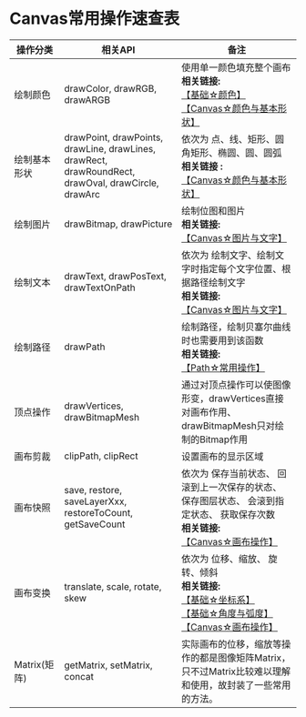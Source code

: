 # Canvas常用操作速查表

操作分类 | 相关API | 备注
---------|---------|--------------
绘制颜色 | drawColor, drawRGB, drawARGB | 使用单一颜色填充整个画布<br/> **相关链接:**<br/> [【基础☆颜色】](https://github.com/GcsSloop/AndroidNote/blob/master/CustomView/Base/%5B3%5DColor.md) <br/>[【Canvas☆颜色与基本形状】](https://github.com/GcsSloop/AndroidNote/blob/master/%E9%97%AE%E9%A2%98/Canvas/Canvas(1).md)
绘制基本形状 | drawPoint, drawPoints, drawLine, drawLines, drawRect, drawRoundRect, drawOval, drawCircle, drawArc | 依次为 点、线、矩形、圆角矩形、椭圆、圆、圆弧 <br/> **相关链接 :** <br/>[【Canvas☆颜色与基本形状】](https://github.com/GcsSloop/AndroidNote/blob/master/%E9%97%AE%E9%A2%98/Canvas/Canvas(1).md)
绘制图片 | drawBitmap, drawPicture | 绘制位图和图片<br/>**相关链接:** <br/>[【Canvas☆图片与文字】](https://github.com/GcsSloop/AndroidNote/blob/master/%E9%97%AE%E9%A2%98/Canvas/Canvas(3).md) 
绘制文本 | drawText,    drawPosText, drawTextOnPath | 依次为 绘制文字、绘制文字时指定每个文字位置、根据路径绘制文字<br/>**相关链接:** <br/>[【Canvas☆图片与文字】](https://github.com/GcsSloop/AndroidNote/blob/master/%E9%97%AE%E9%A2%98/Canvas/Canvas(3).md)
绘制路径 | drawPath | 绘制路径，绘制贝塞尔曲线时也需要用到该函数 <br/>**相关链接:** <br/> [【Path☆常用操作】](https://github.com/GcsSloop/AndroidNote/blob/master/%E9%97%AE%E9%A2%98/Canvas/Path/Path(1).md)
顶点操作 | drawVertices, drawBitmapMesh | 通过对顶点操作可以使图像形变，drawVertices直接对画布作用、 drawBitmapMesh只对绘制的Bitmap作用
画布剪裁 | clipPath,    clipRect | 设置画布的显示区域
画布快照 | save, restore, saveLayerXxx, restoreToCount, getSaveCount | 依次为 保存当前状态、 回滚到上一次保存的状态、 保存图层状态、 会滚到指定状态、 获取保存次数<br/>**相关链接:** <br/>[【Canvas☆画布操作】](https://github.com/GcsSloop/AndroidNote/blob/master/%E9%97%AE%E9%A2%98/Canvas/Canvas(2).md)
画布变换 | translate, scale, rotate, skew | 依次为 位移、缩放、 旋转、倾斜<br/> **相关链接:** <br/>[【基础☆坐标系】](https://github.com/GcsSloop/AndroidNote/blob/master/CustomView/Base/%5B1%5DCoordinateSystem.md)    <br/>[【基础☆角度与弧度】](https://github.com/GcsSloop/AndroidNote/blob/master/CustomView/Base/%5B2%5DAngleAndRadian.md)  <br/>[【Canvas☆画布操作】](https://github.com/GcsSloop/AndroidNote/blob/master/%E9%97%AE%E9%A2%98/Canvas/Canvas(2).md)
Matrix(矩阵) | getMatrix, setMatrix, concat | 实际画布的位移，缩放等操作的都是图像矩阵Matrix，只不过Matrix比较难以理解和使用，故封装了一些常用的方法。
